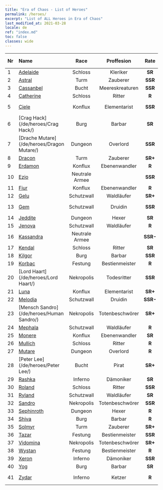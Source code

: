```yaml
---
title: "Era of Chaos - List of Heroes"
permalink: /heroes/
excerpt: "List of ALL Heroes in Era of Chaos"
last_modified_at: 2021-03-28
locale: de
ref: "index.md"
toc: false
classes: wide
---
```

  | Nr |    Name    |  Race   |  Proffesion   |  Rate  |    Specialty     | User Rate  | 
  |:---|:-----------|:-------:|:-------------:|:------:|:-----------------|:----:|
  | 1 | [Adelaide](/de/heroes/Adelaide/) | Schloss | Kleriker | **SR** |  Frostring | R+ |
  | 2 | [Astral](/de/heroes/Astral/) | Turm | Zauberer | **SSR** |  Magieverstärkung | SSR |
  | 3 | [Cassanbel](/de/heroes/Cassanbel/) | Bucht | Meereskreaturen | **SSR** |  Lied des Ozeans | SSR |
  | 4 | [Catherine](/de/heroes/Catherine/) | Schloss | Ritter | **R** |  Eisenkreuzritter | R |
  | 5 | [Ciele](/de/heroes/Ciele/) | Konflux | Elementarist | **SSR** |  Elementar-Resonanz | SSR |
  | 6 | [Crag Hack](/de/heroes/Crag Hack/) | Burg | Barbar | **SR** |  Offensive | R+ |
  | 7 | [Drache Mutare](/de/heroes/Dragon Mutare/) | Dungeon | Overlord | **SSR** |  Drachenerwachen | SSR |
  | 8 | [Dracon](/de/heroes/Dracon/) | Turm | Zauberer | **SR+** |  Verzauberer | R |
  | 9 | [Erdamon](/de/heroes/Erdamon/) | Konflux | Ebenenwandler | **R** |  König der Steine | R |
  | 10 | [Ezio](/de/heroes/Ezio/) | Neutrale Armee |  | **SSR** |  Bruderschaft | R+ |
  | 11 | [Fiur](/de/heroes/Fiur/) | Konflux | Ebenenwandler | **R** |  Feuerelementar | R |
  | 12 | [Gelu](/de/heroes/Gelu/) | Schutzwall | Waldläufer | **SR+** |  Meisterschütze | SR+ |
  | 13 | [Gem](/de/heroes/Gem/) | Schutzwall | Druidin | **SSR** |  Natürliche Heilung | SSR |
  | 14 | [Jeddite](/de/heroes/Jeddite/) | Dungeon | Hexer | **SR** |  Kreis des Lebens | SR |
  | 15 | [Jenova](/de/heroes/Jenova/) | Schutzwall | Waldläufer | **R** |  Einhornmaid | R |
  | 16 | [Kassandra](/de/heroes/Kassandra/) | Neutrale Armee |  | **SSR-** |  Legion Spartas | R |
  | 17 | [Kendal](/de/heroes/Kendal/) | Schloss | Ritter | **SR** |  Meister der Taktik | R |
  | 18 | [Kilgor](/de/heroes/Kilgor/) | Burg | Barbar | **SSR** |  Kriegsbehemoth | SSR |
  | 19 | [Korbac](/de/heroes/Korbac/) | Festung | Bestienmeister | **R** |  Luft voller Fliegen | R |
  | 20 | [Lord Haart](/de/heroes/Lord Haart/) | Nekropolis | Todesritter | **SSR** |  Todesritter | SR- |
  | 21 | [Luna](/de/heroes/Luna/) | Konflux | Elementarist | **SR+** |  Höllenmauer | R |
  | 22 | [Melodia](/de/heroes/Melodia/) | Schutzwall | Druidin | **SSR-** |  Großes Glück | R |
  | 23 | [Mensch Sandro](/de/heroes/Human Sandro/) | Nekropolis | Totenbeschwörer | **SR+** |  Unsterbliche Seele | SR |
  | 24 | [Mephala](/de/heroes/Mephala/) | Schutzwall | Waldläufer | **R** |  Absolute Abwehr | R |
  | 25 | [Monere](/de/heroes/Monere/) | Konflux | Ebenenwandler | **SR** |  Psy-Elementar | R |
  | 26 | [Mullich](/de/heroes/Mullich/) | Schloss | Ritter | **R** |  Sturmangriff | R+ |
  | 27 | [Mutare](/de/heroes/Mutare/) | Dungeon | Overlord | **R** |  Dungeon-Flut | R |
  | 28 | [Peter Lee](/de/heroes/Peter Lee/) | Bucht | Pirat | **SR+** |  Segel setzen | R+ |
  | 29 | [Rashka](/de/heroes/Rashka/) | Inferno | Dämoniker | **SR** |  Feuer-Lord | R |
  | 30 | [Roland](/de/heroes/Roland/) | Schloss | Ritter | **SSR** |  Erhöhte Moral | SR+ |
  | 31 | [Ryland](/de/heroes/Ryland/) | Schutzwall | Waldläufer | **SR** |  Dendroidenwache | R |
  | 32 | [Sandro](/de/heroes/Sandro/) | Nekropolis | Totenbeschwörer | **SSR** |  Dunkelheit | SSR |
  | 33 | [Sephinroth](/de/heroes/Sephinroth/) | Dungeon | Hexer | **R** |  Kristallblick | R |
  | 34 | [Shiva](/de/heroes/Shiva/) | Burg | Barbar | **R** |  Sturmbringer | R |
  | 35 | [Solmyr](/de/heroes/Solmyr/) | Turm | Zauberer | **SR+** |  Blitzstrahl-Salve | SR |
  | 36 | [Tazar](/de/heroes/Tazar/) | Festung | Bestienmeister | **SSR** |  Blutiger Zorn | SR |
  | 37 | [Vidomina](/de/heroes/Vidomina/) | Nekropolis | Totenbeschwörer | **SR+** |  Totenbeschwörer | R |
  | 38 | [Wystan](/de/heroes/Wystan/) | Festung | Bestienmeister | **R** |  Moorjäger | R |
  | 39 | [Xeron](/de/heroes/Xeron/) | Inferno | Dämoniker | **SSR** |  Erzteufel | SSR |
  | 40 | [Yog](/de/heroes/Yog/) | Burg | Barbar | **SR** |  Rasender Zyklop | SR |
  | 41 | [Zydar](/de/heroes/Zydar/) | Inferno | Ketzer | **R** |  Inferno beschwören | R |
